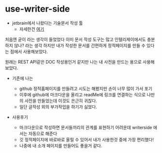 # use-writer-side

* jetbrain에서 나왔다는 기술문서 작성 툴
  * 자세한건 [여기](https://www.jetbrains.com/ko-kr/writerside/)

처음엔 굳이 라는 생각이 들었었다 이미 문서 작성 도구는 많고 인텔리제이에서도 충분하지 않나? 라는 생각
하지만 내가 작성한 문서를 간편하게 정적페이지를 만들 수 있다는 점에서 사용해보았다.

원래는 REST API같은 DOC 작성용인거 같지만 나는 내 사전을 만드는 용으로 사용해보았다.

* 기존에 나는
  * github 정적홈페이지를 만들려고 시도는 해봤지만 손이 너무 많이 가서 포기
  * 이후에 github에 마크다운을 올리고 readMe에 링크를 연결하는 식으로 나만의 사전을 만들었는데 이것도 은근히 귀찮다.
  * 일단 글작성 외의 부가작업을 하기가 싫었다.


* 사용후기
  * 마크다운으로 작성하면 문서들끼리의 관계를 표현하기 어려운데 writerside 에서는 자동으로 해준다
  * 깃 정적페이지에 바로바로 올릴 수 있어서 내가 사용한것 중에 가장 편리했다!
  * 나중에 내 소개 페이지를 만들어도 좋을거 같다.
